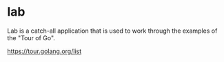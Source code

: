 # lab

Lab is a catch-all application that is used to work through the examples of the "Tour of Go".

<a href="https://tour.golang.org/list" target="_new">https://tour.golang.org/list</a>
